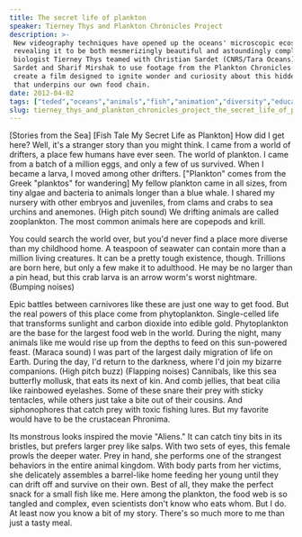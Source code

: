 ```yaml
---
title: The secret life of plankton
speaker: Tierney Thys and Plankton Chronicles Project
description: >-
 New videography techniques have opened up the oceans' microscopic ecosystem,
 revealing it to be both mesmerizingly beautiful and astoundingly complex. Marine
 biologist Tierney Thys teamed with Christian Sardet (CNRS/Tara Oceans), Noé
 Sardet and Sharif Mirshak to use footage from the Plankton Chronicles project to
 create a film designed to ignite wonder and curiosity about this hidden world
 that underpins our own food chain.
date: 2012-04-02
tags: ["teded","oceans","animals","fish","animation","diversity","education","marine-biology","climate-change","biology"]
slug: tierney_thys_and_plankton_chronicles_project_the_secret_life_of_plankton
---
```


[Stories from the Sea] [Fish Tale My Secret Life as Plankton] How did I get here? Well,
it's a stranger story than you might think. I came from a world of drifters, a place few
humans have ever seen. The world of plankton. I came from a batch of a million eggs, and
only a few of us survived. When I became a larva, I moved among other drifters.
["Plankton" comes from the Greek "planktos" for wandering] My fellow plankton came in all
sizes, from tiny algae and bacteria to animals longer than a blue whale. I shared my
nursery with other embryos and juveniles, from clams and crabs to sea urchins and
anemones. (High pitch sound) We drifting animals are called zooplankton. The most common
animals here are copepods and krill. 

You could search the world over, but you'd never find a place more diverse than my
childhood home. A teaspoon of seawater can contain more than a million living creatures.
It can be a pretty tough existence, though. Trillions are born here, but only a few make
it to adulthood. He may be no larger than a pin head, but this crab larva is an arrow
worm's worst nightmare. (Bumping noises) 

Epic battles between carnivores like these are just one way to get food. But the real
powers of this place come from phytoplankton. Single-celled life that transforms sunlight
and carbon dioxide into edible gold. Phytoplankton are the base for the largest food web
in the world. During the night, many animals like me would rise up from the depths to feed
on this sun-powered feast. (Maraca sound) I was part of the largest daily migration of
life on Earth. During the day, I'd return to the darkness, where I'd join my bizarre
companions. (High pitch buzz) (Flapping noises) Cannibals, like this sea butterfly
mollusk, that eats its next of kin. And comb jellies, that beat cilia like rainbowed
eyelashes. Some of these snare their prey with sticky tentacles, while others just take a
bite out of their cousins. And siphonophores that catch prey with toxic fishing lures. But
my favorite would have to be the crustacean Phronima.

Its monstrous looks inspired the movie "Aliens." It can catch tiny bits in its bristles,
but prefers larger prey like salps. With two sets of eyes, this female prowls the deeper
water. Prey in hand, she performs one of the strangest behaviors in the entire animal
kingdom. With body parts from her victims, she delicately assembles a barrel-like home
feeding her young until they can drift off and survive on their own. Best of all, they
make the perfect snack for a small fish like me. Here among the plankton, the food web is
so tangled and complex, even scientists don't know who eats whom. But I do. At least now
you know a bit of my story. There's so much more to me than just a tasty
meal.

<!--
ad_duration=0
comment_count=84
event="TED-Ed"
external_start_time=0
intro_duration=0
is_subtitle_required="False"
is_talk_featured="True"
language="en"
language_swap="False"
native_language="en"
number_of_related_talks=6
number_of_speakers=2
number_of_subtitled_videos=5
number_of_tags=10
number_of_talk_download_languages=24
number_of_talk_more_resources=0
number_of_talk_recommendations=0
number_of_talks_take_actions=0
post_ad_duration=0
published_timestamp="2012-04-02 15:02:39"
recording_date="2012-04-02"
speaker_description="Marine biologist"
speaker_id=113
speaker_is_published=1
speaker_name="Tierney Thys and Plankton Chronicles Project"
talk_name="The secret life of plankton"
talks_tags=["teded","oceans","animals","fish","animation","diversity","education","marine-biology","climate-change","biology"]
url_photo_speaker="https://pe.tedcdn.com/images/ted/9020_254x191.jpg"
url_webpage="https://www.ted.com/talks/tierney_thys_and_plankton_chronicles_project_the_secret_life_of_plankton"
video_type_name="TED-Ed Original"
-->